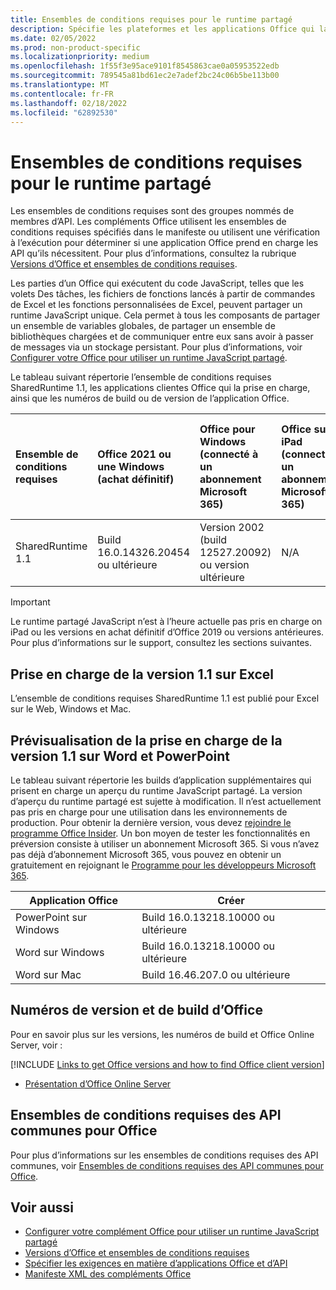 ```yaml
---
title: Ensembles de conditions requises pour le runtime partagé
description: Spécifie les plateformes et les applications Office qui la prise en charge des API SharedRuntime.
ms.date: 02/05/2022
ms.prod: non-product-specific
ms.localizationpriority: medium
ms.openlocfilehash: 1f55f3e95ace9101f8545863cae0a05953522edb
ms.sourcegitcommit: 789545a81bd61ec2e7adef2bc24c06b5be113b00
ms.translationtype: MT
ms.contentlocale: fr-FR
ms.lasthandoff: 02/18/2022
ms.locfileid: "62892530"
---
```

# <a name="shared-runtime-requirement-sets"></a>Ensembles de conditions requises pour le runtime partagé

Les ensembles de conditions requises sont des groupes nommés de membres d’API. Les compléments Office utilisent les ensembles de conditions requises spécifiés dans le manifeste ou utilisent une vérification à l’exécution pour déterminer si une application Office prend en charge les API qu’ils nécessitent. Pour plus d’informations, consultez la rubrique [Versions d’Office et ensembles de conditions requises](../../develop/office-versions-and-requirement-sets.md).

Les parties d’un Office qui exécutent du code JavaScript, telles que les volets Des tâches, les fichiers de fonctions lancés à partir de commandes de Excel et les fonctions personnalisées de Excel, peuvent partager un runtime JavaScript unique. Cela permet à tous les composants de partager un ensemble de variables globales, de partager un ensemble de bibliothèques chargées et de communiquer entre eux sans avoir à passer de messages via un stockage persistant. Pour plus d’informations, voir [Configurer votre Office pour utiliser un runtime JavaScript partagé](../../develop/configure-your-add-in-to-use-a-shared-runtime.md).

Le tableau suivant répertorie l’ensemble de conditions requises SharedRuntime 1.1, les applications clientes Office qui la prise en charge, ainsi que les numéros de build ou de version de l’application Office.

| Ensemble de conditions requises | Office 2021 ou une Windows<br>(achat définitif) | Office pour Windows<br>(connecté à un abonnement Microsoft 365) | Office sur iPad<br>(connecté à un abonnement Microsoft 365) | Office sur Mac<br>(les deux abonnements<br> et achat Office sur Mac 2019 et ultérieur)  | Office sur le web | Office Online Server |
|:-----|:-----|:-----|:-----|:-----|:-----|:-----|
| SharedRuntime 1.1  | Build 16.0.14326.20454 ou ultérieure | Version 2002 (build 12527.20092) ou version ultérieure | N/A | 16.35 ou version ultérieure | Février 2020 | N/A |

> [!IMPORTANT]
> Le runtime partagé JavaScript n’est à l’heure actuelle pas pris en charge on iPad ou les versions en achat définitif d’Office 2019 ou versions antérieures. Pour plus d’informations sur le support, consultez les sections suivantes.

## <a name="support-for-version-11-on-excel"></a>Prise en charge de la version 1.1 sur Excel

L’ensemble de conditions requises SharedRuntime 1.1 est publié pour Excel sur le Web, Windows et Mac.

## <a name="preview-support-for-version-11-on-word-and-powerpoint"></a>Prévisualisation de la prise en charge de la version 1.1 sur Word et PowerPoint

Le tableau suivant répertorie les builds d’application supplémentaires qui prisent en charge un aperçu du runtime JavaScript partagé. La version d’aperçu du runtime partagé est sujette à modification. Il n’est actuellement pas pris en charge pour une utilisation dans les environnements de production. Pour obtenir la dernière version, vous devez [rejoindre le programme Office Insider](https://insider.office.com/join). Un bon moyen de tester les fonctionnalités en préversion consiste à utiliser un abonnement Microsoft 365. Si vous n’avez pas déjà d’abonnement Microsoft 365, vous pouvez en obtenir un gratuitement en rejoignant le [Programme pour les développeurs Microsoft 365](https://developer.microsoft.com/office/dev-program).

|Application Office |Créer |
|-------------------|------|
|PowerPoint sur Windows |Build 16.0.13218.10000 ou ultérieure |
|Word sur Windows |Build 16.0.13218.10000 ou ultérieure |
|Word sur Mac |Build 16.46.207.0 ou ultérieure |

## <a name="office-versions-and-build-numbers"></a>Numéros de version et de build d’Office

Pour en savoir plus sur les versions, les numéros de build et Office Online Server, voir :

[!INCLUDE [Links to get Office versions and how to find Office client version](../../includes/links-get-office-versions-builds.md)]
- [Présentation d’Office Online Server](/officeonlineserver/office-online-server-overview)

## <a name="office-common-api-requirement-sets"></a>Ensembles de conditions requises des API communes pour Office

Pour plus d’informations sur les ensembles de conditions requises des API communes, voir [Ensembles de conditions requises des API communes pour Office](office-add-in-requirement-sets.md).

## <a name="see-also"></a>Voir aussi

- [Configurer votre complément Office pour utiliser un runtime JavaScript partagé](../../develop/configure-your-add-in-to-use-a-shared-runtime.md)
- [Versions d’Office et ensembles de conditions requises](../../develop/office-versions-and-requirement-sets.md)
- [Spécifier les exigences en matière d’applications Office et d’API](../../develop/specify-office-hosts-and-api-requirements.md)
- [Manifeste XML des compléments Office](../../develop/add-in-manifests.md)
